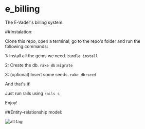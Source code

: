 # e_billing
The E-Vader's billing system.

##Instalation:

Clone this repo, open a terminal, go to the repo's folder and run the following commands:

1: Install all the gems we need.
 `bundle install`

2: Create the db.
`rake db:migrate`

3: (optional) Insert some seeds.
`rake db:seed`

And that's it!

Just run rails using  `rails s`

Enjoy!

##Entity–relationship model:

![alt tag](https://raw.githubusercontent.com/fedegratti/e_billing/master/ERD_E_Billing.png)
